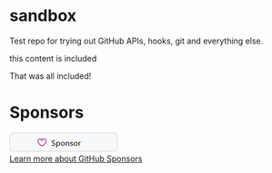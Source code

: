 sandbox
=======

Test repo for trying out GitHub APIs, hooks, git and everything else.

<!-- include docs/included.md -->
this content is included
<!-- docs/included.md -->

That was all included!

# Sponsors 


[![Sponsor this project](https://github.com/devlooped/sponsors/blob/main/sponsor.png)](https://github.com/sponsors/devlooped)
<br>
[Learn more about GitHub Sponsors](https://github.com/sponsors)
